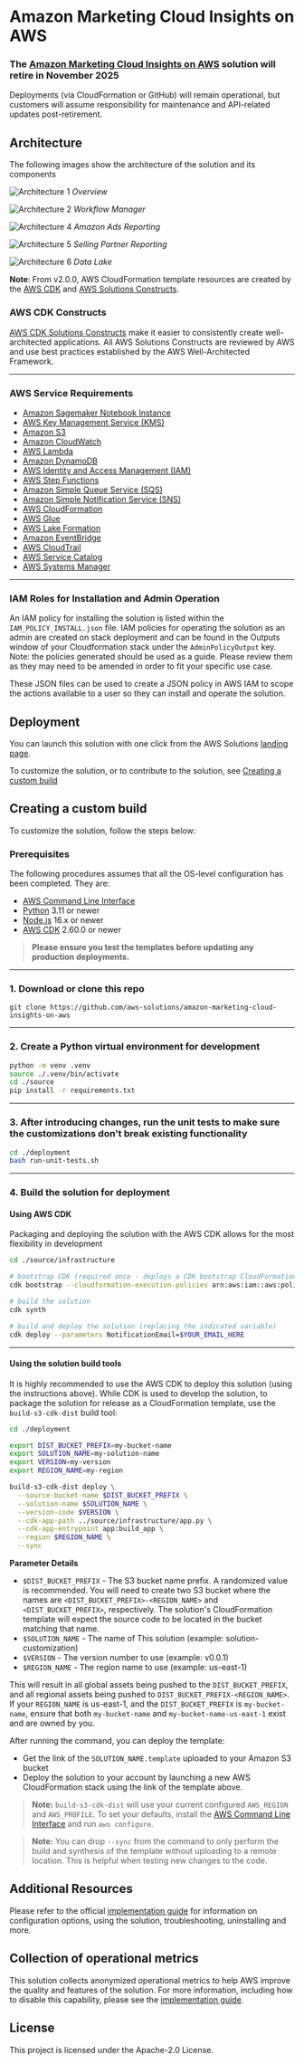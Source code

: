 # Amazon Marketing Cloud Insights on AWS

### The [Amazon Marketing Cloud Insights on AWS](https://aws.amazon.com/solutions/implementations/amazon-marketing-cloud-insights-on-aws/) solution will retire in November 2025

Deployments (via CloudFormation or GitHub) will remain operational, but customers will assume responsibility for maintenance and API-related updates post-retirement.

## Architecture

The following images show the architecture of the solution and its components 

![Architecture 1](images/architecture-overview.png)
*Overview*

![Architecture 2](images/architecture-wfm.png)
*Workflow Manager* 

![Architecture 4](images/architecture-amazon-ads-reporting.png)
*Amazon Ads Reporting*

![Architecture 5](images/architecture-selling-partner-reporting.png)
*Selling Partner Reporting*

![Architecture 6](images/architecture-datalake.png)
*Data Lake*

**Note**: From v2.0.0, AWS CloudFormation template resources are created by the [AWS CDK](https://aws.amazon.com/cdk/)
and [AWS Solutions Constructs](https://aws.amazon.com/solutions/constructs/).

### AWS CDK Constructs

[AWS CDK Solutions Constructs](https://aws.amazon.com/solutions/constructs/) make it easier to consistently create
well-architected applications. All AWS Solutions Constructs are reviewed by AWS and use best practices established by
the AWS Well-Architected Framework.

---

### AWS Service Requirements

* [Amazon Sagemaker Notebook Instance](https://aws.amazon.com/sagemaker/notebooks/)
* [AWS Key Management Service (KMS)](https://aws.amazon.com/kms/)
* [Amazon S3](https://aws.amazon.com/s3/)
* [Amazon CloudWatch](https://aws.amazon.com/cloudwatch/)
* [AWS Lambda](https://aws.amazon.com/lambda/)
* [Amazon DynamoDB](https://aws.amazon.com/dynamodb/)
* [AWS Identity and Access Management (IAM)](https://aws.amazon.com/iam/)
* [AWS Step Functions](https://aws.amazon.com/step-functions/)
* [Amazon Simple Queue Service (SQS)](https://aws.amazon.com/sqs/)
* [Amazon Simple Notification Service (SNS)](https://aws.amazon.com/sns/)
* [AWS CloudFormation](https://aws.amazon.com/cloudformation/)
* [AWS Glue](https://aws.amazon.com/glue/)
* [AWS Lake Formation](https://aws.amazon.com/lake-formation/)
* [Amazon EventBridge](https://aws.amazon.com/eventbridge/)
* [AWS CloudTrail](https://aws.amazon.com/cloudtrail/)
* [AWS Service Catalog](https://aws.amazon.com/servicecatalog/)
* [AWS Systems Manager](https://aws.amazon.com/systems-manager/)

---

### IAM Roles for Installation and Admin Operation

An IAM policy for installing the solution is listed within the `IAM_POLICY_INSTALL.json` file. IAM policies for operating the solution as an admin are created on stack deployment and can be found in the Outputs window of your Cloudformation stack under the `AdminPolicyOutput` key. Note: the policies generated should be used as a guide. Please review them as they may need to be amended in order to fit your specific use case.

These JSON files can be used to create a JSON policy in AWS IAM to scope the actions available to a user so they can install and operate the solution.

## Deployment

You can launch this solution with one click from the AWS
Solutions [landing page](https://aws.amazon.com/solutions/implementations/amazon-marketing-cloud-insights-on-aws/).

To customize the solution, or to contribute to the solution, see [Creating a custom build](#creating-a-custom-build)

## Creating a custom build

To customize the solution, follow the steps below:

### Prerequisites

The following procedures assumes that all the OS-level configuration has been completed. They are:

* [AWS Command Line Interface](https://aws.amazon.com/cli/)
* [Python](https://www.python.org/) 3.11 or newer
* [Node.js](https://nodejs.org/en/) 16.x or newer
* [AWS CDK](https://aws.amazon.com/cdk/) 2.60.0 or newer

> **Please ensure you test the templates before updating any production deployments.**
---

### 1. Download or clone this repo

```
git clone https://github.com/aws-solutions/amazon-marketing-cloud-insights-on-aws
```

---

### 2. Create a Python virtual environment for development

```bash 
python -m venv .venv 
source ./.venv/bin/activate 
cd ./source 
pip install -r requirements.txt 
```

---

### 3. After introducing changes, run the unit tests to make sure the customizations don't break existing functionality

```bash
cd ./deployment
bash run-unit-tests.sh
```

---

### 4. Build the solution for deployment

#### Using AWS CDK

Packaging and deploying the solution with the AWS CDK allows for the most flexibility in development

```bash 
cd ./source/infrastructure 

# bootstrap CDK (required once - deploys a CDK bootstrap CloudFormation stack for assets)  
cdk bootstrap --cloudformation-execution-policies arn:aws:iam::aws:policy/AdministratorAccess

# build the solution 
cdk synth

# build and deploy the solution (replacing the indicated variable)
cdk deploy --parameters NotificationEmail=$YOUR_EMAIL_HERE
```

---

#### Using the solution build tools

It is highly recommended to use the AWS CDK to deploy this solution (using the instructions above). While CDK is used to
develop the solution, to package the solution for release as a CloudFormation template, use the `build-s3-cdk-dist`
build tool:

```bash
cd ./deployment

export DIST_BUCKET_PREFIX=my-bucket-name  
export SOLUTION_NAME=my-solution-name  
export VERSION=my-version  
export REGION_NAME=my-region

build-s3-cdk-dist deploy \
  --source-bucket-name $DIST_BUCKET_PREFIX \
  --solution-name $SOLUTION_NAME \
  --version-code $VERSION \
  --cdk-app-path ../source/infrastructure/app.py \
  --cdk-app-entrypoint app:build_app \
  --region $REGION_NAME \
  --sync
```

**Parameter Details**
- `$DIST_BUCKET_PREFIX` - The S3 bucket name prefix. A randomized value is recommended. You will need to create 
  two S3 bucket where the names are `<DIST_BUCKET_PREFIX>-<REGION_NAME>` and `<DIST_BUCKET_PREFIX>`, respectively. 
  The solution's CloudFormation template will expect the source code to be located in the bucket matching that name.
- `$SOLUTION_NAME` - The name of This solution (example: solution-customization)
- `$VERSION` - The version number to use (example: v0.0.1)
- `$REGION_NAME` - The region name to use (example: us-east-1)

This will result in all global assets being pushed to the `DIST_BUCKET_PREFIX`, and all regional assets being pushed to
`DIST_BUCKET_PREFIX-<REGION_NAME>`. If your `REGION_NAME` is us-east-1, and the `DIST_BUCKET_PREFIX` is
`my-bucket-name`, ensure that both `my-bucket-name` and `my-bucket-name-us-east-1` exist and are owned by you.

After running the command, you can deploy the template:

* Get the link of the `SOLUTION_NAME.template` uploaded to your Amazon S3 bucket
* Deploy the solution to your account by launching a new AWS CloudFormation stack using the link of the template above.

> **Note:** `build-s3-cdk-dist` will use your current configured `AWS_REGION` and `AWS_PROFILE`. To set your defaults,
> install the [AWS Command Line Interface](https://aws.amazon.com/cli/) and run `aws configure`.

> **Note:** You can drop `--sync` from the command to only perform the build and synthesis of the template without
> uploading to a remote location. This is helpful when testing new changes to the code.

## Additional Resources

Please refer to the official [implementation guide](https://docs.aws.amazon.com/solutions/latest/amazon-marketing-cloud-insights-on-aws/solution-overview.html) for information on configuration options, using the solution, troubleshooting, uninstalling and more.

## Collection of operational metrics

This solution collects anonymized operational metrics to help AWS improve the quality and features of the solution. For more information, including how to disable this capability, please see the [implementation guide](https://docs.aws.amazon.com/solutions/latest/amazon-marketing-cloud-insights-on-aws/operational-metrics.html).

## License

This project is licensed under the Apache-2.0 License.
